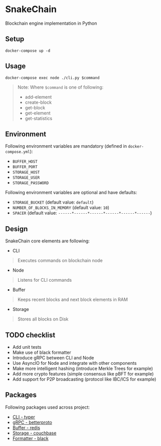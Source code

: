# SnakeChain

Blockchain engine implementation in Python

## Setup

```
docker-compose up -d
```

## Usage

```
docker-compose exec node ./cli.py $command
```

> Note: Where `$command` is one of following:
> - add-element
> - create-block
> - get-block
> - get-element
> - get-statistics

## Environment

Following environment variables are mandatory (defined in `docker-compose.yml`):
- `BUFFER_HOST`
- `BUFFER_PORT`
- `STORAGE_HOST`
- `STORAGE_USER`
- `STORAGE_PASSWORD`

Following environment variables are optional and have defaults:
- `STORAGE_BUCKET` (default value: `default`)
- `NUMBER_OF_BLOCKS_IN_MEMORY` (default value: `10`)
- `SPACER` (default value: `------*------*------*------*------*------`)

## Design

SnakeChain core elements are following:
- CLI
> Executes commands on blockchain node
- Node
> Listens for CLI commands 
- Buffer
> Keeps recent blocks and next block elements in RAM
- Storage
> Stores all blocks on Disk

## TODO checklist
- Add unit tests
- Make use of black formatter
- Introduce gRPC between CLI and Node
- Use AsyncIO for Node and integrate with other components
- Make more intelligent hashing (introduce Merkle Trees for example)
- Add more crypto features (simple consensus like pBFT for example)
- Add support for P2P broadcasting (protocol like IBC/ICS for example)

## Packages

Following packages used across project:
- [CLI - typer](https://github.com/tiangolo/typer)
- [gRPC - betterproto](https://github.com/danielgtaylor/python-betterproto)
- [Buffer - redis](https://github.com/andymccurdy/redis-py)
- [Storage - couchbase](https://github.com/couchbase/couchbase-python-client)
- [Formatter - black](https://github.com/psf/black)
